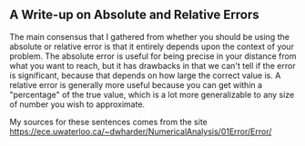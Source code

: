 ## A Write-up on Absolute and Relative Errors
The main consensus that I gathered from whether you should be using the absolute or relative error is that it entirely depends upon the context of your problem. The absolute error is useful for being precise in your distance from what you want to reach, but it has drawbacks in that we can't tell if the error is significant, because that depends on how large the correct value is. A relative error is generally more useful because you can get within a "percentage" of the true value, which is a lot more generalizable to any size of number you wish to approximate.

My sources for these sentences comes from the site https://ece.uwaterloo.ca/~dwharder/NumericalAnalysis/01Error/Error/
